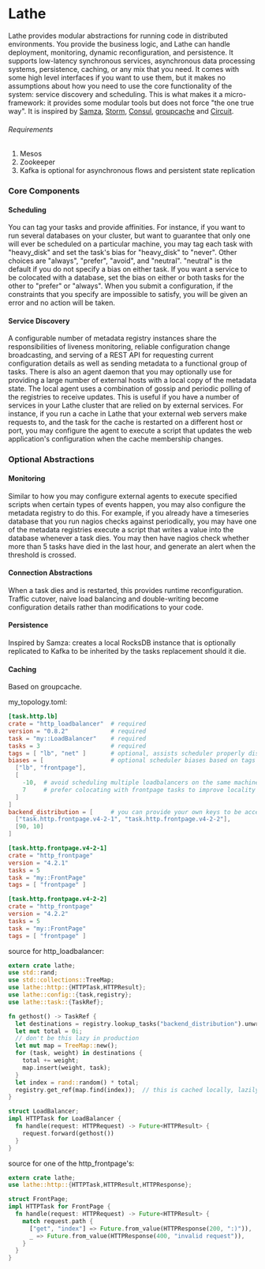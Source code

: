 Lathe
=====
Lathe provides modular abstractions for running code in distributed environments.  You provide the business logic, and Lathe can handle deployment, monitoring, dynamic reconfiguration, and persistence.  It supports low-latency synchronous services, asynchronous data processing systems, persistence, caching, or any mix that you need.  It comes with some high level interfaces if you want to use them, but it makes no assumptions about how you need to use the core functionality of the system: service discovery and scheduling.  This is what makes it a micro-framework: it provides some modular tools but does not force "the one true way".  It is inspired by [Samza](https://github.com/apache/incubator-samza), [Storm](https://github.com/apache/storm), [Consul](https://github.com/hashicorp/consul), [groupcache](https://github.com/golang/groupcache) and [Circuit](https://github.com/gocircuit/circuit).
###### Requirements 
1. Mesos
2. Zookeeper
3. Kafka is optional for asynchronous flows and persistent state replication

### Core Components
#### Scheduling
You can tag your tasks and provide affinities.  For instance, if you want to run several databases on your cluster, but want to guarantee that only one will ever be scheduled on a particular machine, you may tag each task with "heavy_disk" and set the task's bias for "heavy_disk" to "never".  Other choices are "always", "prefer", "avoid", and "neutral".  "neutral" is the default if you do not specify a bias on either task.  If you want a service to be colocated with a database, set the bias on either or both tasks for the other to "prefer" or "always".  When you submit a configuration, if the constraints that you specify are impossible to satisfy, you will be given an error and no action will be taken.
#### Service Discovery
A configurable number of metadata registry instances share the responsibilities of liveness monitoring, reliable configuration change broadcasting, and serving of a REST API for requesting current configuration details as well as sending metadata to a functional group of tasks.  There is also an agent daemon that you may optionally use for providing a large number of external hosts with a local copy of the metadata state.  The local agent uses a combination of gossip and periodic polling of the registries to receive updates.  This is useful if you have a number of services in your Lathe cluster that are relied on by external services.  For instance, if you run a cache in Lathe that your external web servers make requests to, and the task for the cache is restarted on a different host or port, you may configure the agent to execute a script that updates the web application's configuration when the cache membership changes.
### Optional Abstractions
#### Monitoring
Similar to how you may configure external agents to execute specified scripts when certain types of events happen, you may also configure the metadata registry to do this.  For example, if you already have a timeseries database that you run nagios checks against periodically, you may have one of the metadata registries execute a script that writes a value into the database whenever a task dies.  You may then have nagios check whether more than 5 tasks have died in the last hour, and generate an alert when the threshold is crossed.
#### Connection Abstractions
When a task dies and is restarted, this provides runtime reconfiguration.  Traffic cutover, naive load balancing and double-writing become configuration details rather than modifications to your code.
#### Persistence
Inspired by Samza: creates a local RocksDB instance that is optionally replicated to Kafka to be inherited by the tasks replacement should it die.
#### Caching
Based on groupcache.

my_topology.toml:
```toml
[task.http.lb]
crate = "http_loadbalancer"  # required
version = "0.8.2"            # required
task = "my::LoadBalancer"    # required
tasks = 3                    # required
tags = [ "lb", "net" ]       # optional, assists scheduler properly distribute
biases = [                   # optional scheduler biases based on tags
  ["lb", "frontpage"],
  [
    -10,  # avoid scheduling multiple loadbalancers on the same machine
    7     # prefer colocating with frontpage tasks to improve locality
  ]                   
]
backend_distribution = [     # you can provide your own keys to be accessed from the task
  ["task.http.frontpage.v4-2-1", "task.http.frontpage.v4-2-2"],
  [90, 10]
]

[task.http.frontpage.v4-2-1]
crate = "http_frontpage"
version = "4.2.1"
tasks = 5
task = "my::FrontPage"
tags = [ "frontpage" ]

[task.http.frontpage.v4-2-2]
crate = "http_frontpage"
version = "4.2.2"
tasks = 5
task = "my::FrontPage"
tags = [ "frontpage" ]
```
source for http_loadbalancer:
```rust
extern crate lathe;
use std::rand;
use std::collections::TreeMap;
use lathe::http::{HTTPTask,HTTPResult};
use lathe::config::{task,registry};
use lathe::task::{TaskRef};

fn gethost() -> TaskRef {
  let destinations = registry.lookup_tasks("backend_distribution").unwrap();
  let mut total = 0i;
  // don't be this lazy in production
  let mut map = TreeMap::new();
  for (task, weight) in destinations {
    total += weight;
    map.insert(weight, task);
  }
  let index = rand::random() * total;
  registry.get_ref(map.find(index));  // this is cached locally, lazily populated on miss, and actively refreshed
}

struct LoadBalancer;
impl HTTPTask for LoadBalancer {
  fn handle(request: HTTPRequest) -> Future<HTTPResult> {
    request.forward(gethost())
  }
}
```
source for one of the http_frontpage's:
```rust
extern crate lathe;
use lathe::http::{HTTPTask,HTTPResult,HTTPResponse};

struct FrontPage;
impl HTTPTask for FrontPage {
  fn handle(request: HTTPRequest) -> Future<HTTPResult> {
    match request.path {
      ["get", "index"] => Future.from_value(HTTPResponse(200, ":)")),
      _ => Future.from_value(HTTPResponse(400, "invalid request")),
    }
  }
}
```
